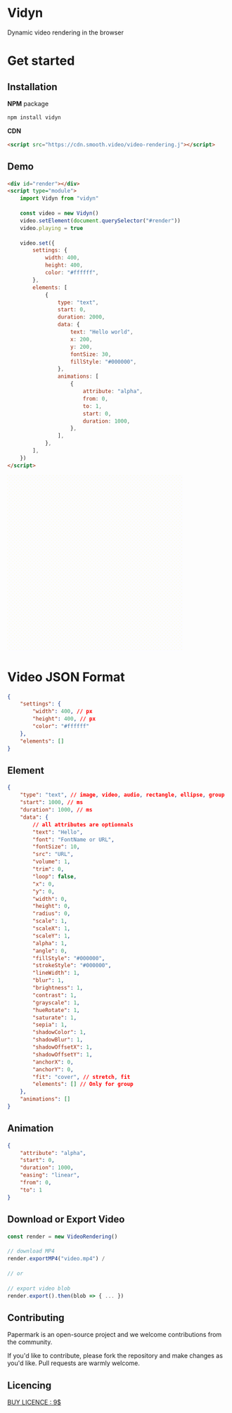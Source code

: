 # Vidyn

Dynamic video rendering in the browser

# Get started

## Installation

**NPM** package

```bash
npm install vidyn
```

**CDN**

```html
<script src="https://cdn.smooth.video/video-rendering.j"></script>
```

## Demo

```html
<div id="render"></div>
<script type="module">
    import Vidyn from "vidyn"

    const video = new Vidyn()
    video.setElement(document.querySelector("#render"))
    video.playing = true

    video.set({
        settings: {
            width: 400,
            height: 400,
            color: "#ffffff",
        },
        elements: [
            {
                type: "text",
                start: 0,
                duration: 2000,
                data: {
                    text: "Hello world",
                    x: 200,
                    y: 200,
                    fontSize: 30,
                    fillStyle: "#000000",
                },
                animations: [
                    {
                        attribute: "alpha",
                        from: 0,
                        to: 1,
                        start: 0,
                        duration: 1000,
                    },
                ],
            },
        ],
    })
</script>
```

![](./docs/helloworld.gif)

# Video JSON Format

```json
{
    "settings": {
        "width": 400, // px
        "height": 400, // px
        "color": "#ffffff"
    },
    "elements": []
}
```

## Element

```json
{
    "type": "text", // image, video, audio, rectangle, ellipse, group
    "start": 1000, // ms
    "duration": 1000, // ms
    "data": {
        // all attributes are optionnals
        "text": "Hello",
        "font": "FontName or URL",
        "fontSize": 10,
        "src": "URL",
        "volume": 1,
        "trim": 0,
        "loop": false,
        "x": 0,
        "y": 0,
        "width": 0,
        "height": 0,
        "radius": 0,
        "scale": 1,
        "scaleX": 1,
        "scaleY": 1,
        "alpha": 1,
        "angle": 0,
        "fillStyle": "#000000",
        "strokeStyle": "#000000",
        "lineWidth": 1,
        "blur": 1,
        "brightness": 1,
        "contrast": 1,
        "grayscale": 1,
        "hueRotate": 1,
        "saturate": 1,
        "sepia": 1,
        "shadowColor": 1,
        "shadowBlur": 1,
        "shadowOffsetX": 1,
        "shadowOffsetY": 1,
        "anchorX": 0,
        "anchorY": 0,
        "fit": "cover", // stretch, fit
        "elements": [] // Only for group
    },
    "animations": []
}
```

## Animation

```json
{
    "attribute": "alpha",
    "start": 0,
    "duration": 1000,
    "easing": "linear",
    "from": 0,
    "to": 1
}
```

## Download or Export Video

```js
const render = new VideoRendering()

// download MP4
render.exportMP4("video.mp4") /

// or

// export video blob
render.export().then(blob => { ... })
```

## Contributing

Papermark is an open-source project and we welcome contributions from the community.

If you'd like to contribute, please fork the repository and make changes as you'd like. Pull requests are warmly welcome.

## Licencing

[BUY LICENCE : 9$](https://vidyn.lemonsqueezy.com/buy/69f21a7e-09fa-46bf-9adb-6b7726e8736d)
